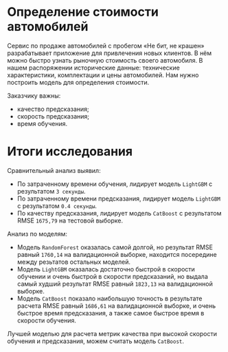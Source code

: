 # Определение стоимости автомобилей

Сервис по продаже автомобилей с пробегом «Не бит, не крашен» разрабатывает приложение для привлечения новых клиентов. В нём можно быстро узнать рыночную стоимость своего автомобиля. В нашем распоряжении исторические данные: технические характеристики, комплектации и цены автомобилей. Нам нужно построить модель для определения стоимости. 

Заказчику важны:

- качество предсказания;
- скорость предсказания;
- время обучения.

# Итоги исследования

Сравнительный анализ выявил:
- По затраченному времени обучения, лидирует модель `LightGBM` с результатом `3 секунды`.
- По затраченному времени предсказания, лидирует модель `LightGBM` с результатом `0.4 секунды`.
- По качеству предсказания, лидирует модель `CatBoost` с результатом RMSE `1675,79` на тестовой выборке.

Анализ по моделям:
- Модель `RandomForest` оказалась самой долгой, но результат RMSE равный `1760,14` на валидационной выборке, находится посередине между резьтатов остальных моделей.
- Модель `LightGBM` оказалась достаточно быстрой в скорости обучении и очень быстрой в скорости предсказаний, но выдала самый худший результат RMSE равный `1823,13` на валидационной выборке.
- Модель `CatBoost` показало наибольшую точность в результате расчета RMSE равный `1686,61` на валидационной выборке, и очень быстрое время предсказания, а также самое быстрое время в скорости обучения.

Лучшей моделью для расчета метрик качества при высокой скорости обучения и предсказания, можем считать модель `CatBoost`.

